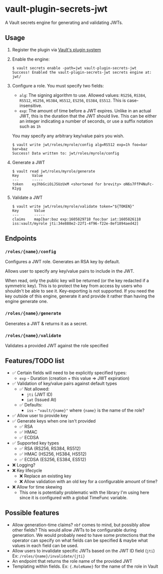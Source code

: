 # vault-plugin-secrets-jwt
A Vault secrets engine for generating and validating JWTs.

## Usage

1. Register the plugin via [Vault's plugin system](https://www.vaultproject.io/docs/internals/plugins.html)
2. Enable the engine:
   ```shell script
   $ vault secrets enable -path=jwt vault-plugin-secrets-jwt
   Success! Enabled the vault-plugin-secrets-jwt secrets engine at: jwt/
   ```
3. Configure a role. You must specify two fields:
   - `alg`: The signing algorithm to use. Allowed values: `RS256`, `RS384`, `RS512`, `HS256`, `HS384`,
     `HS512`, `ES256`, `ES384`, `ES512`. This is case-insensitive.
   - `exp`: The amount of time before a JWT expires. Unlike in an actual JWT, this is the duration that the JWT
     should live. This can be either an integer indicating a number of seconds, or use a suffix notation such as `1h`
   
   You may specify any arbitrary key/value pairs you wish.
   
   ```shell script
   $ vault write jwt/roles/myrole/config alg=RS512 exp=1h foo=bar bar=baz
   Success! Data written to: jwt/roles/myrole/config
   ```
4. Generate a JWT
   ```shell script
   $ vault read jwt/roles/myrole/generate
   Key      Value
   ---      -----
   token    eyJhbGciOiJSUzUxM <shortened for brevity> oN6s7FfP4NuFc-K1yg
   ```
5. Validate a JWT
   ```shell script
   $ vault write jwt/roles/myrole/validate token="${TOKEN}"
   Key       Value
   ---       -----
   claims    map[bar:baz exp:1605829718 foo:bar iat:1605826118 iss:vault/myrole jti:34e888e2-22f1-4f96-f22e-8ef1894aed42]
   ```

## Endpoints

### `/roles/{name}/config`
Configures a JWT role. Generates an RSA key by default.

Allows user to specify any key/value pairs to include in the JWT.

When read, only the public key will be returned (or the key redacted if a symmetric key).
This is to protect the key from access by users who shouldn't be able to see it.
Key-exporting is not supported. If you need the key outside of this engine, generate it and
provide it rather than having the engine generate one. 

### `/roles/{name}/generate`
Generates a JWT & returns it as a secret.

### `/roles/{name}/validate`
Validates a provided JWT against the role specified

## Features/TODO list
- ✅ Certain fields will need to be explicitly specified types:
  - `exp` - Duration (creation + this value => JWT expiration)
- ✅ Validation of key/value pairs against default types
  - ✅ Not allowed:
    - `jti` (JWT ID)
    - `iat` (Issued At)
  - ✅ Defaults:
    - `iss` - `"vault/{name}"` where `{name}` is the name of the role?
- ✅ Allow user to provide key
- ✅ Generate keys when one isn't provided
  - ✅ RSA
  - ✅ HMAC
  - ✅ ECDSA
- ✅ Supported key types
  - ✅ RSA   (RS256, RS384, RS512)
  - ✅ HMAC  (HS256, HS384, HS512)
  - ✅ ECDSA (ES256, ES384, ES512)
- ❌ Logging?
- ❌ Key lifecycle
  - ❌ Replace an existing key
  - ❌ Allow validation with an old key for a configurable amount of time?
- ❌ Allow for time skewing
  - This one is potentially problematic with the library I'm using here since it is configured
    with a global TimeFunc variable.

## Possible features
- Allow generation-time claims? `nbf` comes to mind, but possibly allow other fields? This would
  allow JWTs to be configurable during generation. We would probably need to have some protections
  that the operator can specify on what fields can be specified & maybe what values in each
  field can be used.
- Allow users to invalidate specific JWTs based on the JWT ID field (`jti`)
  Ex: `/roles/{name}/invalidate/{jti}`
- An endpoint that returns the role name of the provided JWT
- Templating within fields. Ex: `{.RoleName}` for the name of the role in Vault
